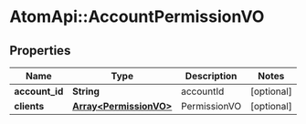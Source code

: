 # AtomApi::AccountPermissionVO

## Properties
Name | Type | Description | Notes
------------ | ------------- | ------------- | -------------
**account_id** | **String** | accountId | [optional] 
**clients** | [**Array&lt;PermissionVO&gt;**](PermissionVO.md) | PermissionVO | [optional] 



